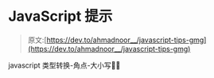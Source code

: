 # JavaScript 提示

> 原文:[https://dev.to/ahmadnoor__/javascript-tips-gmg](https://dev.to/ahmadnoor__/javascript-tips-gmg)

javascript 类型转换-角点-大小写🙉🙉